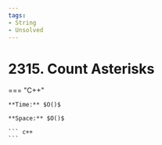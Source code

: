 ```yaml
---
tags:
- String
- Unsolved
---
```



# 2315. Count Asterisks

=== "C++"

    **Time:** $O()$

    **Space:** $O()$

    ``` c++
    ```